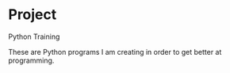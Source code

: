 # Project
Python Training

These are Python programs I am creating in order to get better at programming.  
